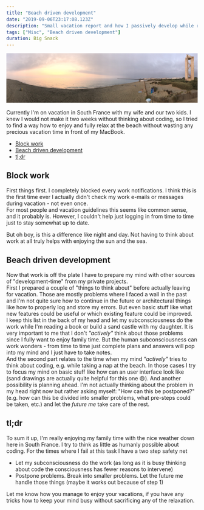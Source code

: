 ```yaml
---
title: "Beach driven development"
date: "2019-09-06T23:17:08.123Z"
description: "Small vacation report and how I passively develop while relaxing on the beach"
tags: ["Misc", "Beach driven development"]
duration: Big Snack
---
```


![Beach](./beach.jpg)

Currently I'm on vacation in South France with my wife and our two kids. I knew I would not make it two weeks without 
thinking about coding, so I tried to find a way how to enjoy and fully relax at the beach without wasting any precious 
vacation time in front of my MacBook.

- [Block work](#block-work)
- [Beach driven development](#beach-driven-development)
- [tl;dr](#tldr)

## Block work
First things first. I completely blocked every work notifications. I think this is the first time ever I actually 
didn't check my work e-mails or messages during vacation - not even once.  
For most people and vacation guidelines this seems like common sense, and it probably is. However, I couldn't help just 
logging in from time to time just to stay somewhat up to date.

But oh boy, is this a difference like night and day. Not having to think about work at all truly helps with enjoying the 
sun and the sea.

## Beach driven development
Now that work is off the plate I have to prepare my mind with other sources of "development-time" from my private projects.   
First I prepared a couple of "things to think about" before actually leaving for vacation. Those are mostly problems where I 
faced a wall in the past and I'm not quite sure how to continue in the future or architectural things like how to properly 
log and store my errors. But even basic stuff like what new features could be useful or which existing feature could be 
improved.  
I keep this list in the back of my head and let my subconsciousness do the work while I'm reading a book or build a sand 
castle with my daughter. It is very important to me that I don't *"actively"* think about those problems since I fully want 
to enjoy family time. But the human subconsciousness can work wonders - from time to time just complete plans and answers 
will pop into my mind and I just have to take notes.  
And the second part relates to the time when my mind *"actively"* tries to think about coding, e.g. while taking a nap at the 
beach. In those cases I try to focus my mind on basic stuff like how can an user interface look like (sand drawings are 
actually quite helpful for this one 😄). And another possibility is planning ahead. I'm not actually thinking about 
the problem in my head right now but rather asking myself: "How can this be postponed?" (e.g. how can this be divided into smaller 
problems, what pre-steps could be taken, etc.) and let the *future me* take care of the rest.

## tl;dr
To sum it up, I'm really enjoying my family time with the nice weather down here in South France. I try to think as little as 
humanly possible about coding. For the times where I fail at this task I have a two step safety net
* Let my subconsciousness do the work (as long as it is busy thinking about code the consciousness has fewer reasons 
to intervene)
* Postpone problems. Break into smaller problems. Let the future me handle those things (maybe it works  out because of step 1)

Let me know how you manage to enjoy your vacations, if you have any tricks how to keep your mind busy without sacrificing 
any of the relaxation.
